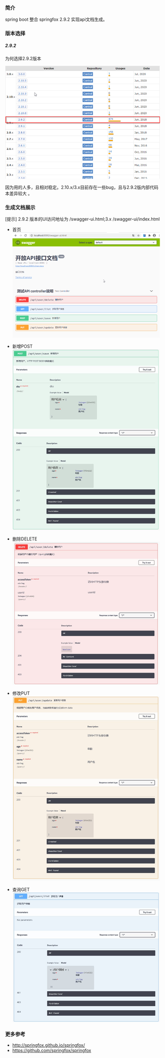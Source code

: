 ### 简介
spring boot 整合 springfox 2.9.2 实现api文档生成。

### 版本选择
##### 2.9.2

为何选择2.9.2版本

![版本选择](screenshot/version.png)

因为用的人多，且相对稳定。2.10.x/3.x目前存在一些bug，且与2.9.2版内部代码本差异较大
。

### 生成文档展示
[提示] 2.9.2 版本的UI访问地址为 /swagger-ui.html;3.x /swagger-ui/index.html
- 首页
![首页](screenshot/swagger-home.png)

- 新增POST
![POST](screenshot/swagger-post.png)

- 删除DELETE
![DELETE](screenshot/swagger-delete.png)

- 修改PUT
![PUT](screenshot/swagger-put.png)

- 查询GET
![GET](screenshot/swagger-get.png)

### 更多参考

- http://springfox.github.io/springfox/
- https://github.com/springfox/springfox